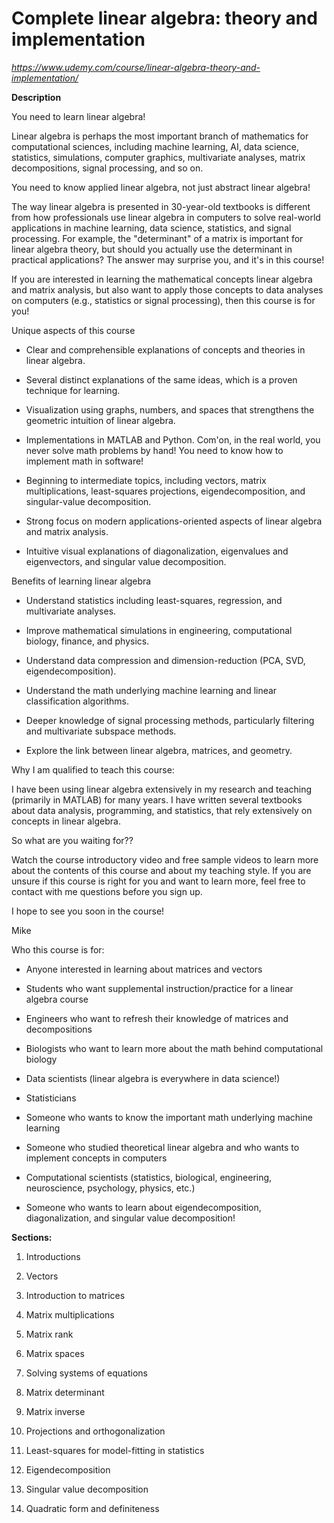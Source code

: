 # Complete linear algebra: theory and implementation
_https://www.udemy.com/course/linear-algebra-theory-and-implementation/_

__Description__

You need to learn linear algebra!

Linear algebra is perhaps the most important branch of mathematics for computational sciences, including machine learning, AI, data science, statistics, simulations, computer graphics, multivariate analyses, matrix decompositions, signal processing, and so on.

You need to know applied linear algebra, not just abstract linear algebra!

The way linear algebra is presented in 30-year-old textbooks is different from how professionals use linear algebra in computers to solve real-world applications in machine learning, data science, statistics, and signal processing. For example, the "determinant" of a matrix is important for linear algebra theory, but should you actually use the determinant in practical applications? The answer may surprise you, and it's in this course!

If you are interested in learning the mathematical concepts linear algebra and matrix analysis, but also want to apply those concepts to data analyses on computers (e.g., statistics or signal processing), then this course is for you! 

Unique aspects of this course

* Clear and comprehensible explanations of concepts and theories in linear algebra.

* Several distinct explanations of the same ideas, which is a proven technique for learning.

* Visualization using graphs, numbers, and spaces that strengthens the geometric intuition of linear algebra.

* Implementations in MATLAB and Python. Com'on, in the real world, you never solve math problems by hand! You need to know how to implement math in software!

* Beginning to intermediate topics, including vectors, matrix multiplications, least-squares projections, eigendecomposition, and singular-value decomposition.

* Strong focus on modern applications-oriented aspects of linear algebra and matrix analysis.

* Intuitive visual explanations of diagonalization, eigenvalues and eigenvectors, and singular value decomposition.

Benefits of learning linear algebra

* Understand statistics including least-squares, regression, and multivariate analyses.

* Improve mathematical simulations in engineering, computational biology, finance, and physics.

* Understand data compression and dimension-reduction (PCA, SVD, eigendecomposition).

* Understand the math underlying machine learning and linear classification algorithms.

* Deeper knowledge of signal processing methods, particularly filtering and multivariate subspace methods.

* Explore the link between linear algebra, matrices, and geometry.

Why I am qualified to teach this course:

I have been using linear algebra extensively in my research and teaching (primarily in MATLAB) for many years. I have written several textbooks about data analysis, programming, and statistics, that rely extensively on concepts in linear algebra. 

So what are you waiting for??

Watch the course introductory video and free sample videos to learn more about the contents of this course and about my teaching style. If you are unsure if this course is right for you and want to learn more, feel free to contact with me questions before you sign up.

I hope to see you soon in the course!

Mike


Who this course is for:

* Anyone interested in learning about matrices and vectors

* Students who want supplemental instruction/practice for a linear algebra course

* Engineers who want to refresh their knowledge of matrices and decompositions

* Biologists who want to learn more about the math behind computational biology

* Data scientists (linear algebra is everywhere in data science!)

* Statisticians

* Someone who wants to know the important math underlying machine learning

* Someone who studied theoretical linear algebra and who wants to implement concepts in computers

* Computational scientists (statistics, biological, engineering, neuroscience, psychology, physics, etc.)

* Someone who wants to learn about eigendecomposition, diagonalization, and singular value decomposition!


__Sections:__

1) Introductions

2) Vectors

3) Introduction to matrices

4) Matrix multiplications

5) Matrix rank

6) Matrix spaces

7) Solving systems of equations

8) Matrix determinant

9) Matrix inverse

10) Projections and orthogonalization

11) Least-squares for model-fitting in statistics

12) Eigendecomposition

13) Singular value decomposition

14) Quadratic form and definiteness